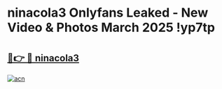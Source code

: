 # ninacola3 Onlyfans Leaked - New Video & Photos March 2025 !yp7tp

# <h2><a href="https://046i4j.iuczelnia.edu.pl?title=ninacola3&ref=yp7tp">🔗👉 🔴 ninacola3</a></h2>

[![acn](https://github.com/user-attachments/assets/0f9c940e-d8b0-45ae-aac7-cd30a18b3e1c)](https://046i4j.iuczelnia.edu.pl?title=ninacola3&ref=yp7tp)

